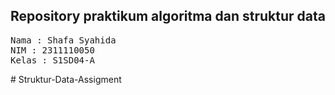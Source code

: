 ## Repository praktikum algoritma dan struktur data

<pre>
Nama : Shafa Syahida
NIM : 2311110050
Kelas : S1SD04-A
</pre># Struktur-Data-Assigment
